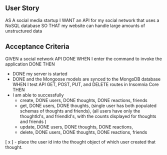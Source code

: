 ## User Story
AS A social media startup
I WANT an API for my social network that uses a NoSQL database
SO THAT my website can handle large amounts of unstructured data

## Acceptance Criteria

GIVEN a social network API
DONE WHEN I enter the command to invoke the application
DONE THEN 
  * DONE my server is started 
  * DONE and the Mongoose models are synced to the MongoDB database
WHEN I test API GET, POST, PUT, and DELETE routes in Insomnia Core
THEN 
  * I am able to successfully 
    - create, DONE users, DONE thoughts, DONE reactions, friends
    - get, DONE users, DONE thoughts, (single user has both populated schemas of thoughts and friends), (all users have only the thoughtId's, and friendId's, with the counts displayed for thoughts and friends )
    - update, DONE users, DONE thoughts, DONE reactions, 
    - delete, DONE users, DONE thoughts, DONE reactions, friends




 [ x ] - place the user id into the thought object of which user created that thought.